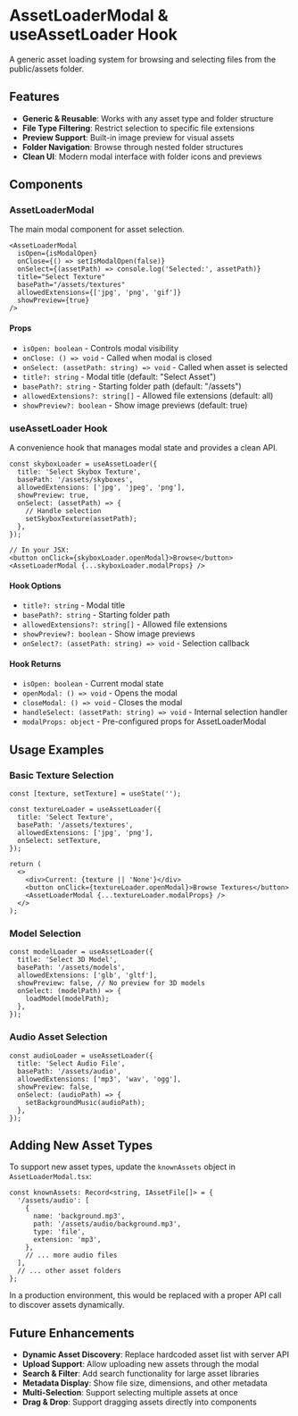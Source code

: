 # AssetLoaderModal & useAssetLoader Hook

A generic asset loading system for browsing and selecting files from the public/assets folder.

## Features

- **Generic & Reusable**: Works with any asset type and folder structure
- **File Type Filtering**: Restrict selection to specific file extensions
- **Preview Support**: Built-in image preview for visual assets
- **Folder Navigation**: Browse through nested folder structures
- **Clean UI**: Modern modal interface with folder icons and previews

## Components

### AssetLoaderModal

The main modal component for asset selection.

```tsx
<AssetLoaderModal
  isOpen={isModalOpen}
  onClose={() => setIsModalOpen(false)}
  onSelect={(assetPath) => console.log('Selected:', assetPath)}
  title="Select Texture"
  basePath="/assets/textures"
  allowedExtensions={['jpg', 'png', 'gif']}
  showPreview={true}
/>
```

#### Props

- `isOpen: boolean` - Controls modal visibility
- `onClose: () => void` - Called when modal is closed
- `onSelect: (assetPath: string) => void` - Called when asset is selected
- `title?: string` - Modal title (default: "Select Asset")
- `basePath?: string` - Starting folder path (default: "/assets")
- `allowedExtensions?: string[]` - Allowed file extensions (default: all)
- `showPreview?: boolean` - Show image previews (default: true)

### useAssetLoader Hook

A convenience hook that manages modal state and provides a clean API.

```tsx
const skyboxLoader = useAssetLoader({
  title: 'Select Skybox Texture',
  basePath: '/assets/skyboxes',
  allowedExtensions: ['jpg', 'jpeg', 'png'],
  showPreview: true,
  onSelect: (assetPath) => {
    // Handle selection
    setSkyboxTexture(assetPath);
  },
});

// In your JSX:
<button onClick={skyboxLoader.openModal}>Browse</button>
<AssetLoaderModal {...skyboxLoader.modalProps} />
```

#### Hook Options

- `title?: string` - Modal title
- `basePath?: string` - Starting folder path
- `allowedExtensions?: string[]` - Allowed file extensions
- `showPreview?: boolean` - Show image previews
- `onSelect?: (assetPath: string) => void` - Selection callback

#### Hook Returns

- `isOpen: boolean` - Current modal state
- `openModal: () => void` - Opens the modal
- `closeModal: () => void` - Closes the modal
- `handleSelect: (assetPath: string) => void` - Internal selection handler
- `modalProps: object` - Pre-configured props for AssetLoaderModal

## Usage Examples

### Basic Texture Selection

```tsx
const [texture, setTexture] = useState('');

const textureLoader = useAssetLoader({
  title: 'Select Texture',
  basePath: '/assets/textures',
  allowedExtensions: ['jpg', 'png'],
  onSelect: setTexture,
});

return (
  <>
    <div>Current: {texture || 'None'}</div>
    <button onClick={textureLoader.openModal}>Browse Textures</button>
    <AssetLoaderModal {...textureLoader.modalProps} />
  </>
);
```

### Model Selection

```tsx
const modelLoader = useAssetLoader({
  title: 'Select 3D Model',
  basePath: '/assets/models',
  allowedExtensions: ['glb', 'gltf'],
  showPreview: false, // No preview for 3D models
  onSelect: (modelPath) => {
    loadModel(modelPath);
  },
});
```

### Audio Asset Selection

```tsx
const audioLoader = useAssetLoader({
  title: 'Select Audio File',
  basePath: '/assets/audio',
  allowedExtensions: ['mp3', 'wav', 'ogg'],
  showPreview: false,
  onSelect: (audioPath) => {
    setBackgroundMusic(audioPath);
  },
});
```

## Adding New Asset Types

To support new asset types, update the `knownAssets` object in `AssetLoaderModal.tsx`:

```tsx
const knownAssets: Record<string, IAssetFile[]> = {
  '/assets/audio': [
    {
      name: 'background.mp3',
      path: '/assets/audio/background.mp3',
      type: 'file',
      extension: 'mp3',
    },
    // ... more audio files
  ],
  // ... other asset folders
};
```

In a production environment, this would be replaced with a proper API call to discover assets dynamically.

## Future Enhancements

- **Dynamic Asset Discovery**: Replace hardcoded asset list with server API
- **Upload Support**: Allow uploading new assets through the modal
- **Search & Filter**: Add search functionality for large asset libraries
- **Metadata Display**: Show file size, dimensions, and other metadata
- **Multi-Selection**: Support selecting multiple assets at once
- **Drag & Drop**: Support dragging assets directly into components
